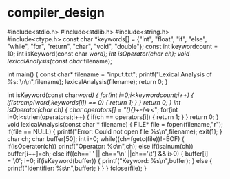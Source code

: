 # compiler_design
   #include<stdio.h>
   #include<stdlib.h>
   #include<string.h>
   #include<ctype.h>
  const char *keywords[] = {"int", "float", "if", "else", "while", "for", "return", "char", "void", "double"};
   const int keywordcount = 10;
  int isKeyword(const char *word);
  int isOperator(char ch);
 void lexicalAnalysis(const char* filename);
 
  int main()
  {
          const char* filename = "input.txt";
          printf("Lexical Analysis of %s: \n\n",filename);
          lexicalAnalysis(filename);
          return 0;
  }
 
  int isKeyword(const char*word)
  {
          for(int i=0;i<keywordcount;i++)
          {
                  if(strcmp(word,keywords[i]) == 0)
                  {
                          return 1;
                  }
          }
          return 0;
 }
int isOperator(char ch)
  {
         char operators[] = "(){}+-*/=><";
          for(int i=0;i<strlen(operators);i++)
          {
                  if(ch == operators[i])
                  {
                          return 1;
                  }
          }
          return 0;
  }
   void lexicalAnalysis(const char * filename)
  {
          FILE* file = fopen(filename,"r");
          if(file == NULL)
         {
                  printf("Error: Could not open file %s\n",filename);
                  exit(1);
         }
          char ch;
          char buffer[50];
          int i=0;
          while((ch=fgetc(file))!=EOF)
          {
                  if(isOperator(ch))
                          printf("Operator: %c\n",ch);
                  else if(isalnum(ch))
                          buffer[i++]=ch;
                  else if((ch==' ' || ch=='\n' ||ch=='\t') && i>0)
                  {
                          buffer[i] ='\0';
                          i=0;
                          if(isKeyword(buffer))
                          {
                                  printf("Keyword: %s\n",buffer);
                          }
                          else
                          {
                                  printf("Identifier: %s\n",buffer);
                          }
                 }
         }
  fclose(file);
 }
